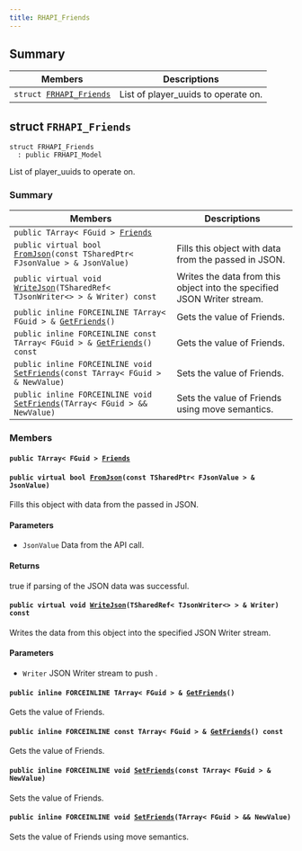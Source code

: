 ```yaml
---
title: RHAPI_Friends
---
```


## Summary

 Members                        | Descriptions                                
--------------------------------|---------------------------------------------
`struct `[`FRHAPI_Friends`](#structFRHAPI__Friends) | List of player_uuids to operate on.

## struct `FRHAPI_Friends` <a id="structFRHAPI__Friends"></a>

```
struct FRHAPI_Friends
  : public FRHAPI_Model
```

List of player_uuids to operate on.

### Summary

 Members                        | Descriptions                                
--------------------------------|---------------------------------------------
`public TArray< FGuid > `[`Friends`](#structFRHAPI__Friends_1ac8e4a2e4be8a82c1c69c0e756eb0b874) | 
`public virtual bool `[`FromJson`](#structFRHAPI__Friends_1acca9cc887aaa239de9a2bf06db92e01d)`(const TSharedPtr< FJsonValue > & JsonValue)` | Fills this object with data from the passed in JSON.
`public virtual void `[`WriteJson`](#structFRHAPI__Friends_1a4ff2a44fb898d277ecee2d73bb7820da)`(TSharedRef< TJsonWriter<> > & Writer) const` | Writes the data from this object into the specified JSON Writer stream.
`public inline FORCEINLINE TArray< FGuid > & `[`GetFriends`](#structFRHAPI__Friends_1ad9cee382027d684e7f71b7baee4b790d)`()` | Gets the value of Friends.
`public inline FORCEINLINE const TArray< FGuid > & `[`GetFriends`](#structFRHAPI__Friends_1adcf5df57f581c6c95574a855f4da69b5)`() const` | Gets the value of Friends.
`public inline FORCEINLINE void `[`SetFriends`](#structFRHAPI__Friends_1a481c9131d9f15f26fdcf362bf883b748)`(const TArray< FGuid > & NewValue)` | Sets the value of Friends.
`public inline FORCEINLINE void `[`SetFriends`](#structFRHAPI__Friends_1a3129ef5e57627ac783e3b2162b6c92ce)`(TArray< FGuid > && NewValue)` | Sets the value of Friends using move semantics.

### Members

#### `public TArray< FGuid > `[`Friends`](#structFRHAPI__Friends_1ac8e4a2e4be8a82c1c69c0e756eb0b874) <a id="structFRHAPI__Friends_1ac8e4a2e4be8a82c1c69c0e756eb0b874"></a>

#### `public virtual bool `[`FromJson`](#structFRHAPI__Friends_1acca9cc887aaa239de9a2bf06db92e01d)`(const TSharedPtr< FJsonValue > & JsonValue)` <a id="structFRHAPI__Friends_1acca9cc887aaa239de9a2bf06db92e01d"></a>

Fills this object with data from the passed in JSON.

#### Parameters
* `JsonValue` Data from the API call.

#### Returns
true if parsing of the JSON data was successful.

#### `public virtual void `[`WriteJson`](#structFRHAPI__Friends_1a4ff2a44fb898d277ecee2d73bb7820da)`(TSharedRef< TJsonWriter<> > & Writer) const` <a id="structFRHAPI__Friends_1a4ff2a44fb898d277ecee2d73bb7820da"></a>

Writes the data from this object into the specified JSON Writer stream.

#### Parameters
* `Writer` JSON Writer stream to push .

#### `public inline FORCEINLINE TArray< FGuid > & `[`GetFriends`](#structFRHAPI__Friends_1ad9cee382027d684e7f71b7baee4b790d)`()` <a id="structFRHAPI__Friends_1ad9cee382027d684e7f71b7baee4b790d"></a>

Gets the value of Friends.

#### `public inline FORCEINLINE const TArray< FGuid > & `[`GetFriends`](#structFRHAPI__Friends_1adcf5df57f581c6c95574a855f4da69b5)`() const` <a id="structFRHAPI__Friends_1adcf5df57f581c6c95574a855f4da69b5"></a>

Gets the value of Friends.

#### `public inline FORCEINLINE void `[`SetFriends`](#structFRHAPI__Friends_1a481c9131d9f15f26fdcf362bf883b748)`(const TArray< FGuid > & NewValue)` <a id="structFRHAPI__Friends_1a481c9131d9f15f26fdcf362bf883b748"></a>

Sets the value of Friends.

#### `public inline FORCEINLINE void `[`SetFriends`](#structFRHAPI__Friends_1a3129ef5e57627ac783e3b2162b6c92ce)`(TArray< FGuid > && NewValue)` <a id="structFRHAPI__Friends_1a3129ef5e57627ac783e3b2162b6c92ce"></a>

Sets the value of Friends using move semantics.

